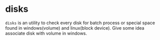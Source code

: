 # disks #

`disks` is an utility to check every disk for batch process or special space found in windows(volume) and linux(block device).
Give some idea associate disk with volume in windows.
